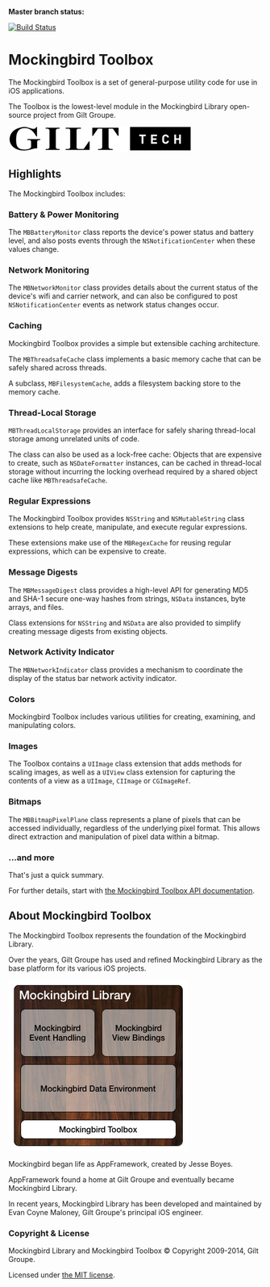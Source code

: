 **Master branch status:**

[![Build Status](https://travis-ci.org/gilt/mockingbird-toolbox.svg?branch=master)](https://travis-ci.org/gilt/mockingbird-toolbox)

# Mockingbird Toolbox

The Mockingbird Toolbox is a set of general-purpose utility code for use in iOS applications.

The Toolbox is the lowest-level module in the Mockingbird Library open-source project from Gilt Groupe.

![Gilt Tech logo](Documentation/images/gilt-tech-logo.png)

## Highlights

The Mockingbird Toolbox includes:

### Battery & Power Monitoring

The `MBBatteryMonitor` class reports the device's power status and battery level, and also posts events through the `NSNotificationCenter` when these values change.

### Network Monitoring

The `MBNetworkMonitor` class provides details about the current status of the device's wifi and carrier network, and can also be configured to post `NSNotificationCenter` events as network status changes occur.

### Caching

Mockingbird Toolbox provides a simple but extensible caching architecture.

The `MBThreadsafeCache` class implements a basic memory cache that can be safely shared across threads.

A subclass, `MBFilesystemCache`, adds a filesystem backing store to the memory cache.

### Thread-Local Storage

`MBThreadLocalStorage` provides an interface for safely sharing thread-local storage among unrelated units of code.

The class can also be used as a lock-free cache: Objects that are expensive to create, such as `NSDateFormatter` instances, can be cached in thread-local storage without incurring the locking overhead required by a shared object cache like `MBThreadsafeCache`.

### Regular Expressions

The Mockingbird Toolbox provides `NSString` and `NSMutableString` class extensions to help create, manipulate, and execute regular expressions.

These extensions make use of the `MBRegexCache` for reusing regular expressions, which can be expensive to create.

### Message Digests

The `MBMessageDigest` class provides a high-level API for generating MD5 and SHA-1 secure one-way hashes from strings, `NSData` instances, byte arrays, and files.

Class extensions for `NSString` and `NSData` are also provided to simplify creating message digests from existing objects.

### Network Activity Indicator

The `MBNetworkIndicator` class provides a mechanism to coordinate the display of the status bar network activity indicator.

### Colors

Mockingbird Toolbox includes various utilities for creating, examining, and manipulating colors.

### Images

The Toolbox contains a `UIImage` class extension that adds methods for scaling images, as well as a `UIView` class extension for capturing the contents of a view as a `UIImage`, `CIImage` or `CGImageRef`.

### Bitmaps

The `MBBitmapPixelPlane` class represents a plane of pixels that can be accessed individually, regardless of the underlying pixel format. This allows direct extraction and manipulation of pixel data within a bitmap.

### ...and more

That's just a quick summary.

For further details, start with [the Mockingbird Toolbox API documentation](https://rawgit.com/gilt/mockingbird-toolbox/master/Documentation/html/index.html).

## About Mockingbird Toolbox

The Mockingbird Toolbox represents the foundation of the Mockingbird Library.

Over the years, Gilt Groupe has used and refined Mockingbird Library as the base platform for its various iOS projects.

![Mockingbird Library Module Layers](Documentation/images/mockingbird-module-layers.png)

Mockingbird began life as AppFramework, created by Jesse Boyes.

AppFramework found a home at Gilt Groupe and eventually became Mockingbird Library.

In recent years, Mockingbird Library has been developed and maintained by Evan Coyne Maloney, Gilt Groupe's principal iOS engineer.

### Copyright & License

Mockingbird Library and Mockingbird Toolbox © Copyright 2009-2014, Gilt Groupe.

Licensed under [the MIT license](LICENSE).

